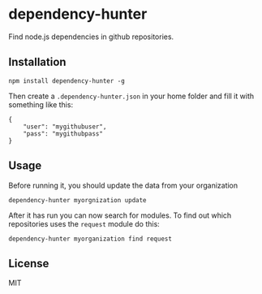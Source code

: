 # dependency-hunter

Find node.js dependencies in github repositories.

## Installation

`npm install dependency-hunter -g`

Then create a `.dependency-hunter.json` in your home folder and fill it with something like this:

```
{
 	"user": "mygithubuser",
 	"pass": "mygithubpass"
}
```

## Usage

Before running it, you should update the data from your organization

`dependency-hunter myorgnization update`

After it has run you can now search for modules. To find out which repositories uses the `request` module do this:

`dependency-hunter myorganization find request`

## License

MIT